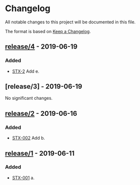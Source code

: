 # Changelog
All notable changes to this project will be documented in this file.

The format is based on [Keep a Changelog](https://keepachangelog.com/en/1.0.0/).

## [release/4](https://github.com/SMaciej/release-automation-sandbox/compare/release/3...release/4) - 2019-06-19
### Added
- [STX-2](https://firmstep.atlassian.net/browse/STX-2) Add e.


## [release/3] - 2019-06-19
No significant changes.

## [release/2](https://github.com/SMaciej/release-automation-sandbox/compare/release/1...release/2) - 2019-06-16
### Added
- [STX-002](https://firmstep.atlassian.net/browse/STX-002) Add b.

## [release/1](https://github.com/SMaciej/release-automation-sandbox/compare/release/1...release/2) - 2019-06-11
### Added
- [STX-001](https://firmstep.atlassian.net/browse/STX-001) a.

